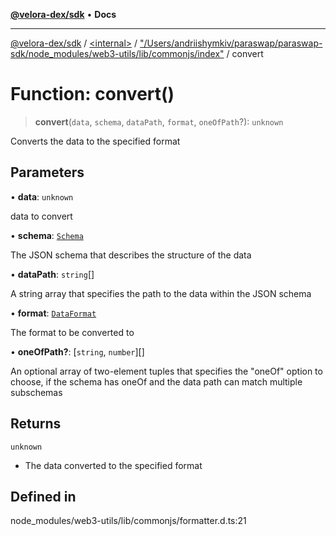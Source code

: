 [**@velora-dex/sdk**](../../../../README.md) • **Docs**

***

[@velora-dex/sdk](../../../../globals.md) / [\<internal\>](../../../README.md) / ["/Users/andriishymkiv/paraswap/paraswap-sdk/node\_modules/web3-utils/lib/commonjs/index"](../README.md) / convert

# Function: convert()

> **convert**(`data`, `schema`, `dataPath`, `format`, `oneOfPath`?): `unknown`

Converts the data to the specified format

## Parameters

• **data**: `unknown`

data to convert

• **schema**: [`Schema`](../../../type-aliases/Schema.md)

The JSON schema that describes the structure of the data

• **dataPath**: `string`[]

A string array that specifies the path to the data within the JSON schema

• **format**: [`DataFormat`](../../../type-aliases/DataFormat.md)

The format to be converted to

• **oneOfPath?**: [`string`, `number`][]

An optional array of two-element tuples that specifies the "oneOf" option to choose, if the schema has oneOf and the data path can match multiple subschemas

## Returns

`unknown`

- The data converted to the specified format

## Defined in

node\_modules/web3-utils/lib/commonjs/formatter.d.ts:21
